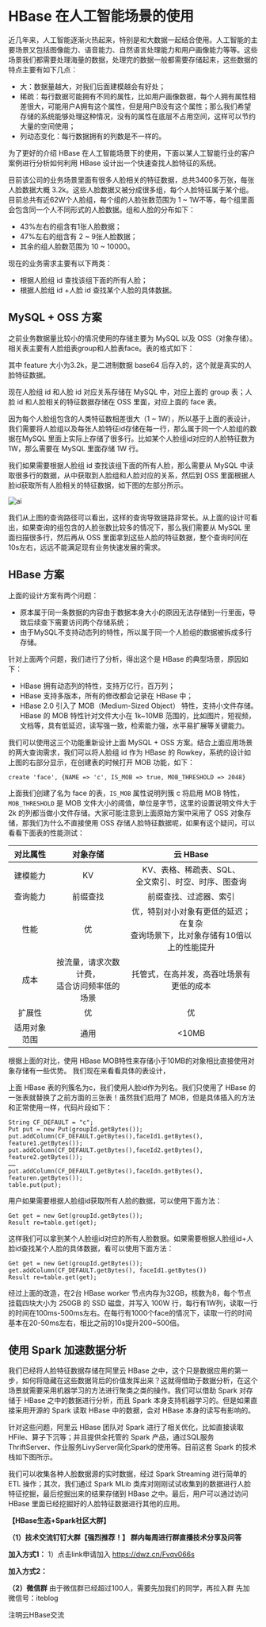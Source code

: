 # HBase 在人工智能场景的使用

近几年来，人工智能逐渐火热起来，特别是和大数据一起结合使用。人工智能的主要场景又包括图像能力、语音能力、自然语言处理能力和用户画像能力等等。这些场景我们都需要处理海量的数据，处理完的数据一般都需要存储起来，这些数据的特点主要有如下几点：
- 大：数据量越大，对我们后面建模越会有好处；
- 稀疏：每行数据可能拥有不同的属性，比如用户画像数据，每个人拥有属性相差很大，可能用户A拥有这个属性，但是用户B没有这个属性；那么我们希望存储的系统能够处理这种情况，没有的属性在底层不占用空间，这样可以节约大量的空间使用；
- 列动态变化：每行数据拥有的列数是不一样的。

为了更好的介绍 HBase 在人工智能场景下的使用，下面以某人工智能行业的客户案例进行分析如何利用 HBase 设计出一个快速查找人脸特征的系统。

目前该公司的业务场景里面有很多人脸相关的特征数据，总共3400多万张，每张人脸数据大概 3.2k。这些人脸数据又被分成很多组，每个人脸特征属于某个组。目前总共有近62W个人脸组，每个组的人脸张数范围为 1 ~ 1W不等，每个组里面会包含同一个人不同形式的人脸数据。组和人脸的分布如下：
- 43%左右的组含有1张人脸数据；
- 47%左右的组含有 2 ~ 9张人脸数据；
- 其余的组人脸数范围为 10 ~ 10000。

现在的业务需求主要有以下两类：
- 根据人脸组 id 查找该组下面的所有人脸；
- 根据人脸组 id +人脸 id 查找某个人脸的具体数据。

## MySQL + OSS 方案

之前业务数据量比较小的情况使用的存储主要为 MySQL 以及 OSS（对象存储）。相关表主要有人脸组表group和人脸表face。表的格式如下：

其中 feature 大小为3.2k，是二进制数据 base64 后存入的，这个就是真实的人脸特征数据。

现在人脸组 id 和人脸 id 对应关系存储在 MySQL 中，对应上面的 group 表；人脸 id 和人脸相关的特征数据存储在 OSS 里面，对应上面的 face 表。

因为每个人脸组包含的人类特征数相差很大（1 ~ 1W），所以基于上面的表设计，我们需要将人脸组以及每张人脸特征id存储在每一行，那么属于同一个人脸组的数据在MySQL 里面上实际上存储了很多行。比如某个人脸组id对应的人脸特征数为1W，那么需要在 MySQL 里面存储 1W 行。

我们如果需要根据人脸组 id 查找该组下面的所有人脸，那么需要从 MySQL 中读取很多行的数据，从中获取到人脸组和人脸对应的关系，然后到 OSS 里面根据人脸id获取所有人脸相关的特征数据，如下图的左部分所示。

![ai](https://yqfile.alicdn.com/a22a6e75463a0b65e52ddcecdea61ae815fa518d.png)


我们从上图的查询路径可以看出，这样的查询导致链路非常长。从上面的设计可看出，如果查询的组包含的人脸张数比较多的情况下，那么我们需要从 MySQL 里面扫描很多行，然后再从 OSS 里面拿到这些人脸的特征数据，整个查询时间在10s左右，远远不能满足现有业务快速发展的需求。

## HBase 方案

上面的设计方案有两个问题：
- 原本属于同一条数据的内容由于数据本身大小的原因无法存储到一行里面，导致后续查下需要访问两个存储系统；
- 由于MySQL不支持动态列的特性，所以属于同一个人脸组的数据被拆成多行存储。

针对上面两个问题，我们进行了分析，得出这个是 HBase 的典型场景，原因如下：
- HBase 拥有动态列的特性，支持万亿行，百万列；
- HBase 支持多版本，所有的修改都会记录在 HBase 中；
- HBase 2.0 引入了 MOB（Medium-Sized Object） 特性，支持小文件存储。HBase 的 MOB 特性针对文件大小在 1k~10MB 范围的，比如图片，短视频，文档等，具有低延迟，读写强一致，检索能力强，水平易扩展等关键能力。

我们可以使用这三个功能重新设计上面 MySQL + OSS 方案。结合上面应用场景的两大查询需求，我们可以将人脸组 id 作为 HBase 的 Rowkey，系统的设计如上图的右部分显示，在创建表的时候打开 MOB 功能，如下：
```
create 'face', {NAME => 'c', IS_MOB => true, MOB_THRESHOLD => 2048}
```
上面我们创建了名为 face 的表，`IS_MOB` 属性说明列簇 c 将启用 MOB 特性，`MOB_THRESHOLD` 是 MOB 文件大小的阈值，单位是字节，这里的设置说明文件大于 2k 的列都当做小文件存储。大家可能注意到上面原始方案中采用了 OSS 对象存储，那我们为什么不直接使用 OSS 存储人脸特征数据呢，如果有这个疑问，可以看看下面表的性能测试：

对比属性|对象存储|云 HBase
:-: | :-: | :-: 
建模能力|KV|KV、表格、稀疏表、SQL、<br>全文索引、时空、时序、图查询
查询能力|前缀查找|前缀查找、过滤器、索引
性能|优|优，特别对小对象有更低的延迟；在复杂<br>查询场景下，比对象存储有10倍以上的性能提升
成本|按流量，请求次数计费，<br>适合访问频率低的场景|托管式，在高并发，高吞吐场景有更低的成本
扩展性|优|优
适用对象范围|通用|<10MB

根据上面的对比，使用 HBase MOB特性来存储小于10MB的对象相比直接使用对象存储有一些优势。
我们现在来看看具体的表设计，

上面 HBase 表的列簇名为c，我们使用人脸id作为列名。我们只使用了 HBase 的一张表就替换了之前方面的三张表！虽然我们启用了 MOB，但是具体插入的方法和正常使用一样，代码片段如下：
```
String CF_DEFAULT = "c";
Put put = new Put(groupId.getBytes());
put.addColumn(CF_DEFAULT.getBytes(),faceId1.getBytes(), feature1.getBytes());
put.addColumn(CF_DEFAULT.getBytes(),faceId2.getBytes(), feature2.getBytes());
……
put.addColumn(CF_DEFAULT.getBytes(),faceIdn.getBytes(), featuren.getBytes());
table.put(put);
```
用户如果需要根据人脸组id获取所有人脸的数据，可以使用下面方法：
```
Get get = new Get(groupId.getBytes());
Result re=table.get(get);
```
这样我们可以拿到某个人脸组id对应的所有人脸数据。如果需要根据人脸组id+人脸id查找某个人脸的具体数据，看可以使用下面方法：
```
Get get = new Get(groupId.getBytes());
get.addColumn(CF_DEFAULT.getBytes(), faceId1.getBytes())
Result re=table.get(get);
```
经过上面的改造，在2台 HBase worker 节点内存为32GB，核数为8，每个节点挂载四块大小为 250GB 的 SSD 磁盘，并写入 100W 行，每行有1W列，读取一行的时间在100ms-500ms左右。在每行有1000个face的情况下，读取一行的时间基本在20-50ms左右，相比之前的10s提升200~500倍。

## 使用 Spark 加速数据分析

我们已经将人脸特征数据存储在阿里云 HBase 之中，这个只是数据应用的第一步，如何将隐藏在这些数据背后的价值发挥出来？这就得借助于数据分析，在这个场景就需要采用机器学习的方法进行聚类之类的操作。我们可以借助 Spark 对存储于 HBase 之中的数据进行分析，而且 Spark 本身支持机器学习的。但是如果直接采用开源的 Spark 读取 HBase 中的数据，会对 HBase 本身的读写有影响的。

<p>针对这些问题，阿里云 HBase 团队对 Spark 进行了相关优化，比如直接读取 HFile、算子下沉等；并且提供全托管的 Spark 产品，通过SQL服务ThriftServer、作业服务LivyServer简化Spark的使用等。目前这套 Spark 的技术栈如下图所示。</p>

<p>我们可以收集各种人脸数据源的实时数据，经过 Spark Streaming 进行简单的 ETL 操作；其次，我们通过 Spark MLib 类库对刚刚试试收集到的数据进行人脸特征挖掘，最后挖掘出来的结果存储到 HBase 之中。最后，用户可以通过访问 HBase 里面已经挖掘好的人脸特征数据进行其他的应用。</p>

**【HBase生态+Spark社区大群】**

**（1）技术交流钉钉大群【强烈推荐！】 群内每周进行群直播技术分享及问答**

**加入方式1：**
1）点击link申请加入 https://dwz.cn/Fvqv066s

**加入方式2：**

**（2）微信群**
由于微信群已经超过100人，需要先加我们的同学，再拉入群
先加 微信号：iteblog

注明云HBase交流
